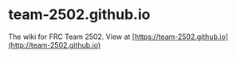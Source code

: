 # team-2502.github.io
The wiki for FRC Team 2502. View at [https://team-2502.github.io](http://team-2502.github.io)
